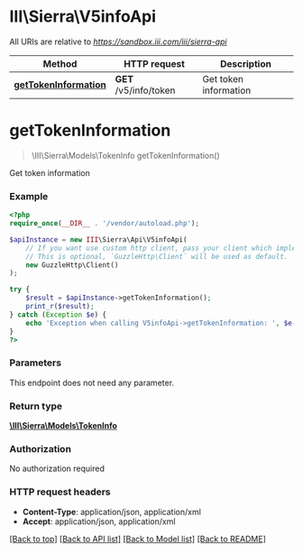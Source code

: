 # III\Sierra\V5infoApi

All URIs are relative to *https://sandbox.iii.com/iii/sierra-api*

Method | HTTP request | Description
------------- | ------------- | -------------
[**getTokenInformation**](V5infoApi.md#getTokenInformation) | **GET** /v5/info/token | Get token information


# **getTokenInformation**
> \III\Sierra\Models\TokenInfo getTokenInformation()

Get token information



### Example
```php
<?php
require_once(__DIR__ . '/vendor/autoload.php');

$apiInstance = new III\Sierra\Api\V5infoApi(
    // If you want use custom http client, pass your client which implements `GuzzleHttp\ClientInterface`.
    // This is optional, `GuzzleHttp\Client` will be used as default.
    new GuzzleHttp\Client()
);

try {
    $result = $apiInstance->getTokenInformation();
    print_r($result);
} catch (Exception $e) {
    echo 'Exception when calling V5infoApi->getTokenInformation: ', $e->getMessage(), PHP_EOL;
}
?>
```

### Parameters
This endpoint does not need any parameter.

### Return type

[**\III\Sierra\Models\TokenInfo**](../Model/TokenInfo.md)

### Authorization

No authorization required

### HTTP request headers

 - **Content-Type**: application/json, application/xml
 - **Accept**: application/json, application/xml

[[Back to top]](#) [[Back to API list]](../../README.md#documentation-for-api-endpoints) [[Back to Model list]](../../README.md#documentation-for-models) [[Back to README]](../../README.md)

